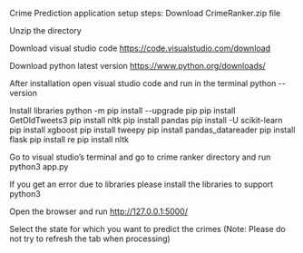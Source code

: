 Crime Prediction application setup steps: Download CrimeRanker.zip file

Unzip the directory

Download visual studio code https://code.visualstudio.com/download

Download python latest version https://www.python.org/downloads/

After installation open visual studio code and run in the terminal python --version

Install libraries python -m pip install --upgrade pip pip install GetOldTweets3 pip install nltk pip install pandas pip install -U scikit-learn pip install xgboost pip install tweepy pip install pandas_datareader pip install flask pip install re pip install nltk

Go to visual studio’s terminal and go to crime ranker directory and run python3 app.py

If you get an error due to libraries please install the libraries to support python3

Open the browser and run http://127.0.0.1:5000/

Select the state for which you want to predict the crimes (Note: Please do not try to refresh the tab when processing)
